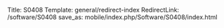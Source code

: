 Title: S0408
Template: general/redirect-index
RedirectLink: /software/S0408
save_as: mobile/index.php/Software/S0408/index.html